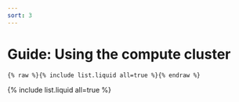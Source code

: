```yaml
---
sort: 3
---
```


# Guide: Using the compute cluster 

```
{% raw %}{% include list.liquid all=true %}{% endraw %}
```
{% include list.liquid all=true %}